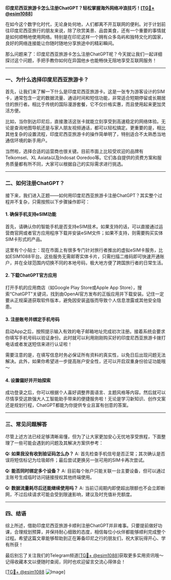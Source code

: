 **印度尼西亚旅游卡怎么注册ChatGPT？轻松掌握海外网络冲浪技巧！[[TG💪+ @esim1088](https://t.me/s/esim1088)]**

在如今这个数字化时代，无论身处何地，人们都离不开互联网的便利。对于计划前往印度尼西亚旅行的朋友来说，除了欣赏美景、品尝美食，还有一个重要的事情就是如何顺畅地使用网络。特别是在印尼这样一个拥有众多岛屿和独特文化的国家，良好的网络连接能让你随时随地分享旅途中的精彩瞬间。

那么问题来了：印度尼西亚旅游卡怎么注册ChatGPT呢？今天就让我们一起详细探讨这个问题，手把手教你如何在异国他乡也能畅快无阻地享受互联网服务！

---

### 一、为什么选择印度尼西亚旅游卡？

首先，让我们来了解一下什么是印度尼西亚旅游卡。这是一张专为游客设计的SIM卡，通常包含一定的数据流量、通话时间和短信功能，非常适合短期停留或长期居住的旅行者。相比于传统的国际漫游套餐，它不仅价格实惠，而且使用起来更加灵活方便。

比如，当你到达印尼后，直接激活这张卡就能立刻享受到高速稳定的网络体验。无论是查询地图导航还是与家人朋友视频通话，都可以轻松搞定。更重要的是，相比其他复杂的设置流程，印度尼西亚旅游卡的操作简单明了，特别适合不太熟悉当地通信环境的新手用户。

当然啦，选择合适的运营商也很关键。目前市面上比较受欢迎的品牌有Telkomsel、XL Axiata以及Indosat Ooredoo等。它们各自提供的资费方案和服务质量都有所不同，大家可以根据自己的实际需求进行挑选。

---

### 二、如何注册ChatGPT？

接下来，我们进入正题——如何用印度尼西亚旅游卡注册ChatGPT？其实整个过程并不复杂，只需按照以下步骤操作即可：

#### 1. 确保手机支持eSIM功能
首先，请确认你的智能手机是否支持eSIM技术。如果支持的话，可以直接通过运营商官网或者官方应用程序下载并安装eSIM文件；如果不支持，则需要购买实体SIM卡形式的产品。

这里有个小贴士：现在市面上有很多专门针对旅行者推出的虚拟eSIM卡服务，比如ESIM1088平台。这些服务无需邮寄实体卡片，只需扫描二维码即可快速开通账户，并在全球范围内切换不同的本地号码，极大地方便了跨国旅行者的日常生活。

#### 2. 下载ChatGPT官方应用
打开手机的应用商店（如Google Play Store或Apple App Store），搜索“ChatGPT”关键词，找到由OpenAI官方发布的正版应用并下载安装。记住一定要从正规渠道获取软件版本，避免因安装盗版而导致个人信息泄露或其他安全隐患。

#### 3. 注册账号并绑定手机号码
启动App之后，按照提示输入有效的电子邮箱地址完成初次注册。接着系统会要求你填写手机号码以验证身份。此时就可以利用刚刚购买好的印度尼西亚旅游卡拨打电话或者发送短信来进行认证啦！

需要注意的是，在填写信息时务必保证所有资料的真实性，以免日后出现问题无法解决。此外，如果你希望进一步提高账户安全性，还可以开启双重身份验证功能哦～

#### 4. 设置偏好并开始探索
成功登录之后，你可以根据个人喜好调整界面语言、主题风格等内容。然后就可以尽情享受这款强大人工智能助手带来的便捷服务啦！无论是学习新知识、创作文案还是规划行程，ChatGPT都能为你提供专业且富有创意的答案。

---

### 三、常见问题解答

尽管上述方法已经足够清晰易懂，但为了让大家更加安心无忧地享受旅程，下面整理了一些可能会遇到的问题及其解决方案供参考：

**Q: 如果我没有收到验证码怎么办？**
A: 首先检查手机信号是否正常；其次确认是否误将短信标记为垃圾邮件；最后尝试更换另一张可用的SIM卡再次尝试。

**Q: 能否同时绑定多个设备？**
A: 目前每个账户只能关联一台主要设备，但可以通过主账号生成临时访问链接授权其他终端使用。

**Q: 数据流量耗尽后还能继续使用吗？**
A: 当前订阅期内即使超出限额也不会立即断网，不过后续请求可能会受到限速影响，建议及时充值补充额度。

---

### 四、结语

综上所述，借助印度尼西亚旅游卡顺利注册ChatGPT并非难事。只要提前做好功课，合理规划预算，并保持耐心细致的态度，相信每位小伙伴都能够顺利完成整个过程。希望这篇文章能够帮助到正在筹备印尼之行的朋友们，祝大家玩得开心、学有所获！

最后别忘了关注我们的Telegram频道[[TG💪+ @esim1088](https://t.me/s/esim1088)]获取更多实用资讯哦～记得收藏本文以便随时查阅，同时也欢迎留言交流心得体会！ 

[[TG💪+ @esim1088](https://t.me/s/esim1088) ![Image](https://i.postimg.cc/4NQfJmqS/Snipaste-2025-05-13-00-14-12.png)]